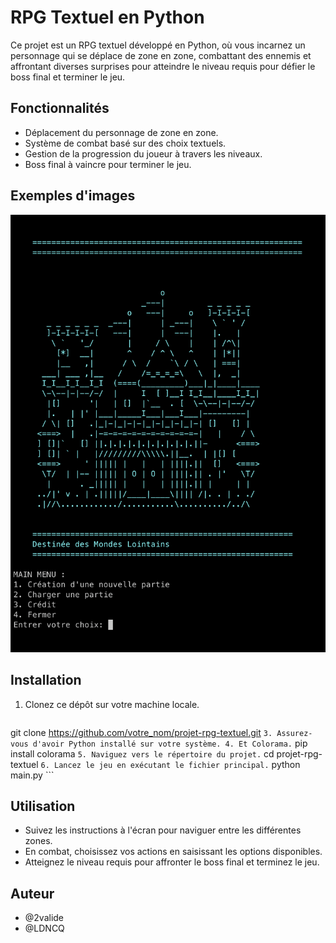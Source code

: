 # RPG Textuel en Python

Ce projet est un RPG textuel développé en Python, où vous incarnez un personnage qui se déplace de zone en zone, combattant des ennemis et affrontant diverses surprises pour atteindre le niveau requis pour défier le boss final et terminer le jeu.

## Fonctionnalités

- Déplacement du personnage de zone en zone.
- Système de combat basé sur des choix textuels.
- Gestion de la progression du joueur à travers les niveaux.
- Boss final à vaincre pour terminer le jeu.

## Exemples d'images

![](./Preview_Github/accueil.png)

## Installation

1. Clonez ce dépôt sur votre machine locale.
    ```
git clone https://github.com/votre_nom/projet-rpg-textuel.git
    ```
3. Assurez-vous d'avoir Python installé sur votre système.
4. Et Colorama.
    ```
pip install colorama
    ```
5. Naviguez vers le répertoire du projet.
    ```
cd projet-rpg-textuel
    ```
6. Lancez le jeu en exécutant le fichier principal.
    ```
python main.py
    ```

## Utilisation

- Suivez les instructions à l'écran pour naviguer entre les différentes zones.
- En combat, choisissez vos actions en saisissant les options disponibles.
- Atteignez le niveau requis pour affronter le boss final et terminez le jeu.

## Auteur
  
- @2valide
- @LDNCQ


